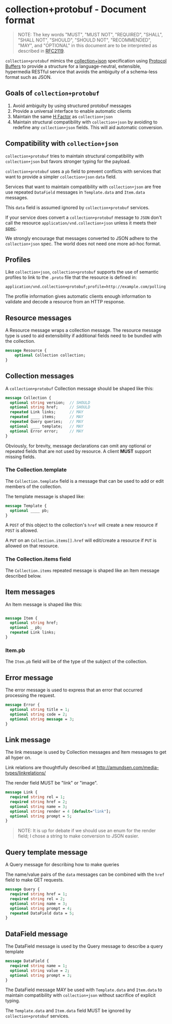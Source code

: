 <!--

package collection;
///===================================================================
/// Collection+Protobuf messages
///===================================================================

// Documentation can be found at
// <https://github.com/ericmoritz/collection-protobuf/>

///-------------------------------------------------------------------
/// An Error message used to convey the latest error condition
/// produced by a fault
///-------------------------------------------------------------------
message Error {
  optional string title = 1;
  optional string code = 2;
  optional string message = 3;
}
///-------------------------------------------------------------------
/// A Link message for Collection.links & Item.links
///
/// To get all hyper on.
/// List of official link relations:
/// http://www.iana.org/assignments/link-relations/link-relations.xhtml
///-------------------------------------------------------------------
message Link {
  required string rel = 1;
  required string href = 2;
  optional string name = 3;
  optional string render = 4 [default="link"];
  optional string prompt = 5;
}
///-------------------------------------------------------------------
/// A Query message for describing how to make queries
///
/// The name/value pairs of the `data` messages can be combined with the
/// `href` field to make GET requests.
///-------------------------------------------------------------------
message Query {
  required string href = 1;
  required string rel = 2;
  optional string name = 3;
  optional string prompt = 4;
  repeated DataField data = 5;
}
///-------------------------------------------------------------------
/// The DataField message is used by the Query message to describe a
/// query template
///-------------------------------------------------------------------

message DataField {
  required string name = 1;
  optional string value = 2;
  optional string prompt = 3;
}


-->

# collection+protobuf - Document format

> NOTE: The key words "MUST", "MUST NOT", "REQUIRED", "SHALL", "SHALL
> NOT", "SHOULD", "SHOULD NOT", "RECOMMENDED", "MAY", and "OPTIONAL"
> in this document are to be interpreted as described in
> [RFC2119](http://tools.ietf.org/html/rfc2119).

`collection+protobuf` mimics the
[collection+json](http://amundsen.com/media-types/collection/format/)
specification using
[Protocol Buffers](https://developers.google.com/protocol-buffers/docs/overview)
to provide a structure for a language-neutral, extensible, hypermedia
RESTful service that avoids the ambiguity of a schema-less format
such as JSON.

## Goals of `collection+protobuf`

1. Avoid ambiguity by using structured protobuf messages
2. Provide a universal interface to enable automatic clients
3. Maintain the same [H Factor](http://amundsen.com/hypermedia/hfactor/) as
   `collection+json`
4. Maintain structural compatibility with `collection+json` by avoiding to
   redefine any `collection+json` fields. This will aid automatic conversion.

## Compatibility with `collection+json`

`collection+protobuf` tries to maintain structural compatibility with
`collection+json` but favors stronger typing for the payload.

`collection+protobuf` uses a `pb` field to prevent conflicts with
services that want to provide a simpler `collection+json` `data`
field.

Services that want to maintain compatibility with `collection+json`
are free use repeated `DataField` messages in `Template.data` and
`Item.data` messages.

This `data` field is assumed ignored by `collection+protobuf` services.

If your service does convert a `collection+protobuf` message to `JSON`
don't call the resource `application/vnd.collection+json` unless it
meets their
[spec](http://amundsen.com/media-types/collection/format/).

We strongly encourage that messages converted to JSON adhere to the
`collection+json` spec.  The world does not need one more ad-hoc
format.

## Profiles

Like `collection+json`, `collection+protobuf` supports the use of
semantic profiles to link to the `.proto` file that the resource is
defined in:

    application/vnd.collection+protobuf;profile=http://example.com/polling.proto#polling.QuestionCollection

The profile information gives automatic clients enough information to
validate and decode a resource from an HTTP response.

## Resource messages

A Resource message wraps a collection message.  The resource
message type is used to aid extensibility if additional fields need
to be bundled with the collection. 

```protobuf
message Resource {
    optional Collection collection; 
}
```

## Collection messages

A `collection+protobuf` Collection message should be shaped like
this:

```protobuf
message Collection {
  optional string version;  // SHOULD
  optional string href;		// SHOULD
  repeated Link links;		// MAY
  repeated ____ items;		// MAY
  repeated Query queries;	// MAY
  optional ____ template;	// MAY
  optional Error error;		// MAY
}
```

Obviously, for brevity, message declarations can omit any optional or
repeated fields that are not used by resource.  A client **MUST** support
missing fields.

### The Collection.template

The `Collection.template` field is a message that can be used to add
or edit members of the collection.

The template message is shaped like:

```protobuf
message Template {
  optional ____ pb;
}
```
    
A `POST` of this object to the collection's `href` will create a new
resource if `POST` is allowed.

A `PUT` on an `Collection.items[].href` will edit/create a resource
if `PUT` is allowed on that resource.

### The Collection.items field

The `Collection.items` repeated message is shaped like an Item message
described below.


## Item messages

An Item message is shaped like this:

```protobuf

message Item {
  optional string href;
  optional _ pb;
  repeated Link links;
}

```

### Item.pb

The `Item.pb` field will be of the type of the subject of the
collection.



## Error message

The error message is used to express that an error that occurred
processing the request.

<!-- 
///-------------------------------------------------------------------
/// An Error message used to convey the latest error condition
/// produced by a fault
///-------------------------------------------------------------------

-->

```protobuf
message Error {
  optional string title = 1;
  optional string code = 2;
  optional string message = 3;
}

```

## Link message

The link message is used by Collection messages and Item messages to
get all hyper on.

Link relations are thoughtfully described at
http://amundsen.com/media-types/linkrelations/

The render field MUST be "link" or "image".

<!--
///-------------------------------------------------------------------
/// A Link message for Collection.links & Item.links
///
/// To get all hyper on.
/// List of official link relations:
/// http://www.iana.org/assignments/link-relations/link-relations.xhtml
///-------------------------------------------------------------------

-->

```protobuf
message Link {
  required string rel = 1;
  required string href = 2;
  optional string name = 3;
  optional string render = 4 [default="link"];
  optional string prompt = 5;
}

```

> NOTE: It is up for debate if we should use an enum for the render
> field; I chose a string to make conversion to JSON easier.

## Query template message

A Query message for describing how to make queries

The name/value pairs of the `data` messages can be combined with the
`href` field to make GET requests.

<!--
///-------------------------------------------------------------------
/// A Query message for describing how to make queries
///
/// The name/value pairs of the `data` messages can be combined with the
/// `href` field to make GET requests.
///-------------------------------------------------------------------


-->

```protobuf
message Query {
  required string href = 1;
  required string rel = 2;
  optional string name = 3;
  optional string prompt = 4;
  repeated DataField data = 5;
}

```

## DataField message
    
The DataField message is used by the Query message to describe a query template

<!--
///-------------------------------------------------------------------
/// The DataField message is used by the Query message to describe a
/// query template
///-------------------------------------------------------------------



-->

```protobuf
message DataField {
  required string name = 1;
  optional string value = 2;
  optional string prompt = 3;
}

```

The DataField message MAY be used with `Template.data` and `Item.data`
to maintain compatibility with `collection+json` without sacrifice of
explicit typing.

The `Template.data` and `Item.data` field MUST be ignored by
`collection+protobuf` services.

